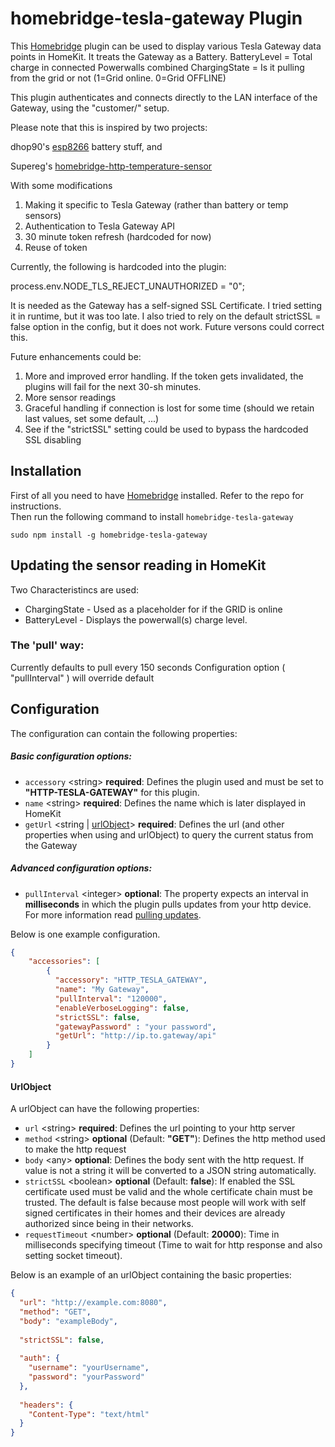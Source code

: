 # homebridge-tesla-gateway Plugin

This [Homebridge](https://github.com/nfarina/homebridge) plugin can be used to display various Tesla Gateway data points in HomeKit. It treats the Gateway as a Battery.
BatteryLevel = Total charge in connected Powerwalls combined
ChargingState = Is it pulling from the grid or not (1=Grid online. 0=Grid OFFLINE)

This plugin authenticates and connects directly to the LAN interface of the Gateway, using the "customer/<password>" setup.

Please note that this is inspired by two projects:

dhop90's [esp8266](https://github.com/dhop90/homebridge-http-esp8266-battery) battery stuff, and 

Supereg's [homebridge-http-temperature-sensor](https://github.com/Supereg/homebridge-http-temperature-sensor)

With some modifications
1) Making it specific to Tesla Gateway (rather than battery or temp sensors)
2) Authentication to Tesla Gateway API
3) 30 minute token refresh (hardcoded for now)
4) Reuse of token


Currently, the following is hardcoded into the plugin:

process.env.NODE_TLS_REJECT_UNAUTHORIZED = "0";

It is needed as the Gateway has a self-signed SSL Certificate. I tried setting it in runtime, but it was too late. I also tried to rely on the default strictSSL = false option in the config, but it does not work. Future versons could correct this.

Future enhancements could be:
1) More and improved error handling. If the token gets invalidated, the plugins will fail for the next 30-sh minutes. 
2) More sensor readings
3) Graceful handling if connection is lost for some time (should we retain last values, set some default, ...)
4) See if the "strictSSL" setting could be used to bypass the hardcoded SSL disabling

## Installation

First of all you need to have [Homebridge](https://github.com/nfarina/homebridge) installed. Refer to the repo for 
instructions.  
Then run the following command to install `homebridge-tesla-gateway`

```
sudo npm install -g homebridge-tesla-gateway
```

## Updating the sensor reading in HomeKit

Two Characteristincs are used:
* ChargingState - Used as a placeholder for if the GRID is online
* BatteryLevel - Displays the powerwall(s) charge level.

### The 'pull' way:

Currently defaults to pull every 150 seconds
Configuration option ( "pullInterval" ) will override default

## Configuration

The configuration can contain the following properties:

##### Basic configuration options:

* `accessory` \<string\> **required**: Defines the plugin used and must be set to **"HTTP-TESLA-GATEWAY"** for this plugin.
* `name` \<string\> **required**: Defines the name which is later displayed in HomeKit
* `getUrl` \<string |  [urlObject](#urlobject)\> **required**: Defines the url (and other properties when using 
    and urlObject) to query the current status from the Gateway

##### Advanced configuration options:

- `pullInterval` \<integer\> **optional**: The property expects an interval in **milliseconds** in which the plugin 
    pulls updates from your http device. For more information read [pulling updates](#the-pull-way).

Below is one example configuration. 
```json
{
    "accessories": [
        {
          "accessory": "HTTP_TESLA_GATEWAY",
          "name": "My Gateway",
          "pullInterval": "120000",
          "enableVerboseLogging": false,
          "strictSSL": false,
          "gatewayPassword" : "your password",
          "getUrl": "http://ip.to.gateway/api"
        }   
    ]
}
```

#### UrlObject

A urlObject can have the following properties:
* `url` \<string\> **required**: Defines the url pointing to your http server
* `method` \<string\> **optional** \(Default: **"GET"**\): Defines the http method used to make the http request
* `body` \<any\> **optional**: Defines the body sent with the http request. If value is not a string it will be
converted to a JSON string automatically.
* `strictSSL` \<boolean\> **optional** \(Default: **false**\): If enabled the SSL certificate used must be valid and 
the whole certificate chain must be trusted. The default is false because most people will work with self signed 
certificates in their homes and their devices are already authorized since being in their networks.
* `requestTimeout` \<number\> **optional** \(Default: **20000**\): Time in milliseconds specifying timeout (Time to wait
    for http response and also setting socket timeout).
  
Below is an example of an urlObject containing the basic properties:
```json
{
  "url": "http://example.com:8080",
  "method": "GET",
  "body": "exampleBody",
  
  "strictSSL": false,
  
  "auth": {
    "username": "yourUsername",
    "password": "yourPassword"
  },
  
  "headers": {
    "Content-Type": "text/html"
  }
}
```


